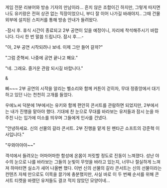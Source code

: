 게임 전문 리뷰어와 방송 기자의 만남이라... 
흔치 않은 조합이긴 하지만, 그렇게 따지면 나도 유키랑은 전혀 상관 없는 직장이었으니, 부디 잘 이어 나가길 바래야지.. 
그때 건물 외부에 설치된 스피커를 통해 방송 안내가 들려왔다. 

-잠시 후. 휴식 시간이 종료되고 2부 공연이 있을 예정이니, 자리에 착석해주시기 바랍니다. 다시 한 번 말씀 드립니다. 잠시 후....- 

"아, 2부 공연 시작되려나 보네. 이제 그만 들어 갈까?" 

"그럼 준혁씨. 나중에 공연 끝나고 봬요." 

"네. 그래요. 즐거운 관람 되시길 바랍니다." 

& 

삐~~~ 
2부 공연의 시작을 알리는 벨소리와 함께 커튼이 걷히자, 무대 정중앙에서 대기하고 있던 나는 천천히 고개를 들었다. 

우에노씨 덕분에 1부에서는 유키와 함께 편안히 콘서트를 관람하면 되었지만, 2부에서는 내가 진행을 맡아야 했다. 
기대에 찬 눈으로 무대를 바라보는 유저들과 잠시 눈을 마주친 나는 입가에 미소를 띄우며 그들에게 인사를 건넸다. 

"안녕하세요. 신의 선물의 갈라 콘서트. 2부 진행을 맡게 된 펜타곤 소프트의 강준혁 이사입니다." 

"우와아아아~~" 

객석에서 들려오는 어마어마한 함성에 온몸이 저릿할 정도로 진동이 느껴졌다. 
성난 야수의 눈으로 나를 바라보는 그들의 눈빛이 무엇을 바라고 있는지, 너무나 절실하게 느껴져 하마터면 실소가 새어 나올뻔 했다. 
이번 신의 선물의 갈라 콘서트는 신의 선물이라는 컨텐츠 자체 만으로도 이목을 끌기에 충분했지만, 사실 바로 이 두 번째 순서를 위해 콘서트 티켓을 바랬던 유저들도 결코 적지 않았던 모양이네... 